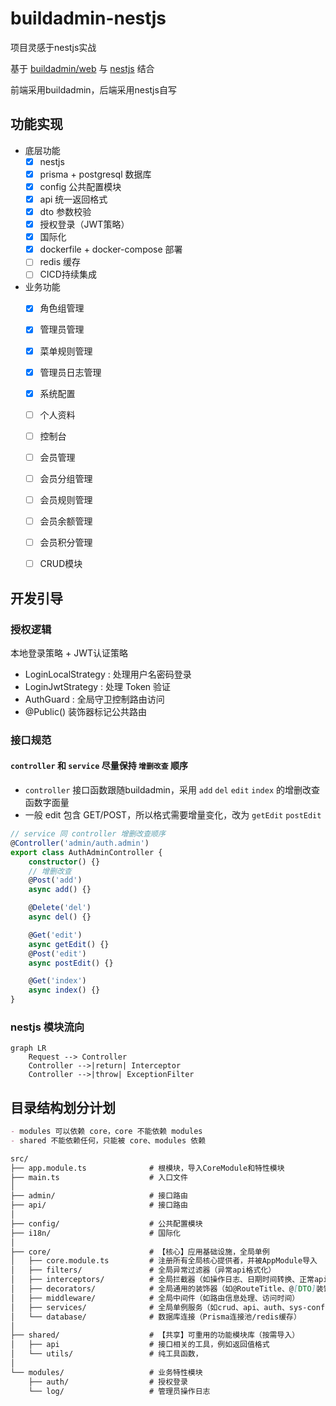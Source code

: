 # buildadmin-nestjs

项目灵感于nestjs实战

基于 [buildadmin/web](https://github.com/build-admin/buildadmin) 与 [nestjs](https://github.com/nestjs/nest) 结合

前端采用buildadmin，后端采用nestjs自写

## 功能实现

- 底层功能
    - [x] nestjs
    - [x] prisma + postgresql 数据库
    - [x] config 公共配置模块
    - [x] api 统一返回格式
    - [x] dto 参数校验
    - [x] 授权登录（JWT策略）
    - [x] 国际化
    - [x] dockerfile + docker-compose 部署
    - [ ] redis 缓存
    - [ ] CICD持续集成
- 业务功能
    - [x] 角色组管理
    - [x] 管理员管理
    - [x] 菜单规则管理
    - [x] 管理员日志管理
    - [x] 系统配置
    - [ ] 个人资料
    - [ ] 控制台
    - [ ] 会员管理
    - [ ] 会员分组管理
    - [ ] 会员规则管理
    - [ ] 会员余额管理
    - [ ] 会员积分管理
    - [ ] CRUD模块


## 开发引导

### 授权逻辑

本地登录策略 + JWT认证策略

- LoginLocalStrategy : 处理用户名密码登录
- LoginJwtStrategy : 处理 Token 验证
- AuthGuard : 全局守卫控制路由访问
- @Public() 装饰器标记公共路由

### 接口规范

#### `controller` 和 `service` 尽量保持 `增删改查` 顺序

+ `controller` 接口函数跟随buildadmin，采用 `add` `del` `edit` `index` 的增删改查函数字面量
+ 一般 edit 包含 GET/POST，所以格式需要增量变化，改为 `getEdit` `postEdit`

```ts
// service 同 controller 增删改查顺序
@Controller('admin/auth.admin')
export class AuthAdminController {
    constructor() {}
    // 增删改查
    @Post('add')
    async add() {}

    @Delete('del')
    async del() {}

    @Get('edit')
    async getEdit() {}
    @Post('edit')
    async postEdit() {}

    @Get('index')
    async index() {}
}
```

### nestjs 模块流向

```graph
graph LR
    Request --> Controller
    Controller -->|return| Interceptor
    Controller -->|throw| ExceptionFilter
```

## 目录结构划分计划

```md
- modules 可以依赖 core，core 不能依赖 modules
- shared 不能依赖任何，只能被 core、modules 依赖
```

```md
src/
├── app.module.ts              # 根模块，导入CoreModule和特性模块
├── main.ts                    # 入口文件
│
├── admin/                     # 接口路由
├── api/                       # 接口路由
│
├── config/                    # 公共配置模块
├── i18n/                      # 国际化
│
├── core/                      # 【核心】应用基础设施，全局单例
│   ├── core.module.ts         # 注册所有全局核心提供者，并被AppModule导入
│   ├── filters/               # 全局异常过滤器（异常api格式化）
│   ├── interceptors/          # 全局拦截器（如操作日志、日期时间转换、正常api格式化）
│   ├── decorators/            # 全局通用的装饰器（如@RouteTitle、@[DTO]装饰器）
│   ├── middleware/            # 全局中间件（如路由信息处理、访问时间）
│   ├── services/              # 全局单例服务（如crud、api、auth、sys-config）
│   └── database/              # 数据库连接（Prisma连接池/redis缓存）
│
├── shared/                    # 【共享】可重用的功能模块库（按需导入）
│   ├── api                    # 接口相关的工具，例如返回值格式
│   └── utils/                 # 纯工具函数，
│
└── modules/                   # 业务特性模块
    ├── auth/                  # 授权登录
    └── log/                   # 管理员操作日志
```